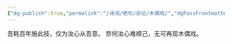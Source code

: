 ```yaml
---
{"dg-publish":true,"permalink":"/诗词/绝句/杂记/木偶戏/","dgPassFrontmatter":true,"created":"2025-04-11T20:35:49.000+08:00","updated":"2025-06-01T11:02:05.638+08:00"}
---
```



吾耗百年施此技，仅为汝心从吾意。
奈何汝心难顺己，无可再现木偶戏。